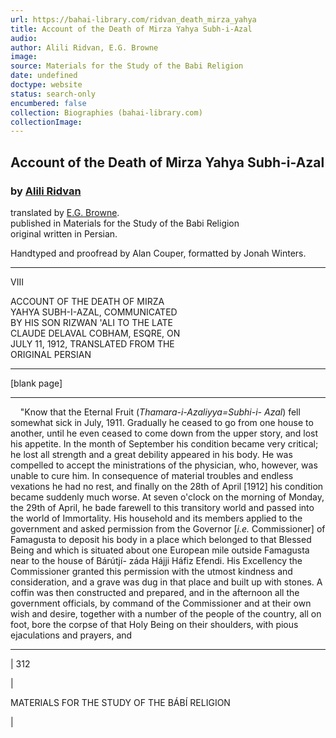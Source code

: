 ```yaml
---
url: https://bahai-library.com/ridvan_death_mirza_yahya
title: Account of the Death of Mirza Yahya Subh-i-Azal
audio: 
author: Alili Ridvan, E.G. Browne
image: 
source: Materials for the Study of the Babi Religion
date: undefined
doctype: website
status: search-only
encumbered: false
collection: Biographies (bahai-library.com)
collectionImage: 
---
```



## Account of the Death of Mirza Yahya Subh-i-Azal

### by [Alili Ridvan](https://bahai-library.com/author/Alili+Ridvan)

translated by [E.G. Browne](https://bahai-library.com/author/E.G.%20Browne).  
published in Materials for the Study of the Babi Religion  
original written in Persian.


Handtyped and proofread by Alan Couper, formatted by Jonah Winters.

* * *

  

  

VIII

ACCOUNT OF THE DEATH OF MIRZA  
YAHYA SUBH-I-AZAL, COMMUNICATED  
BY HIS SON RIZWAN 'ALI TO THE LATE  
CLAUDE DELAVAL COBHAM, ESQRE, ON  
JULY 11, 1912, TRANSLATED FROM THE  
ORIGINAL PERSIAN

* * *

\[blank page\]

* * *

    "Know that the Eternal Fruit (_Thamara-i-Azaliyya=Subhi-i- Azal_) fell somewhat sick in July, 1911. Gradually he ceased to go from one house to another, until he even ceased to come down from the upper story, and lost his appetite. In the month of September his condition became very critical; he lost all strength and a great debility appeared in his body. He was compelled to accept the ministrations of the physician, who, however, was unable to cure him. In consequence of material troubles and endless vexations he had no rest, and finally on the 28th of April \[1912\] his condition became suddenly much worse. At seven o'clock on the morning of Monday, the 29th of April, he bade farewell to this transitory world and passed into the world of Immortality. His household and its members applied to the government and asked permission from the Governor \[_i.e._ Commissioner\] of Famagusta to deposit his body in a place which belonged to that Blessed Being and which is situated about one European mile outside Famagusta near to the house of Bárútjí- záda Hájji Háfiz Efendi. His Excellency the Commissioner granted this permission with the utmost kindness and consideration, and a grave was dug in that place and built up with stones. A coffin was then constructed and prepared, and in the afternoon all the government officials, by command of the Commissioner and at their own wish and desire, together with a number of the people of the country, all on foot, bore the corpse of that Holy Being on their shoulders, with pious ejaculations and prayers, and

* * *

| 
312

 | 

MATERIALS FOR THE STUDY OF THE BÁBÍ RELIGION

 |